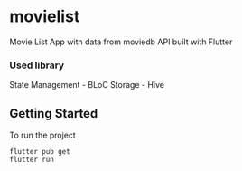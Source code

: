 # movielist

Movie List App with data from moviedb API built with Flutter

### Used library
State Management - BLoC
Storage - Hive

## Getting Started

To run the project

```
flutter pub get
flutter run 
```
